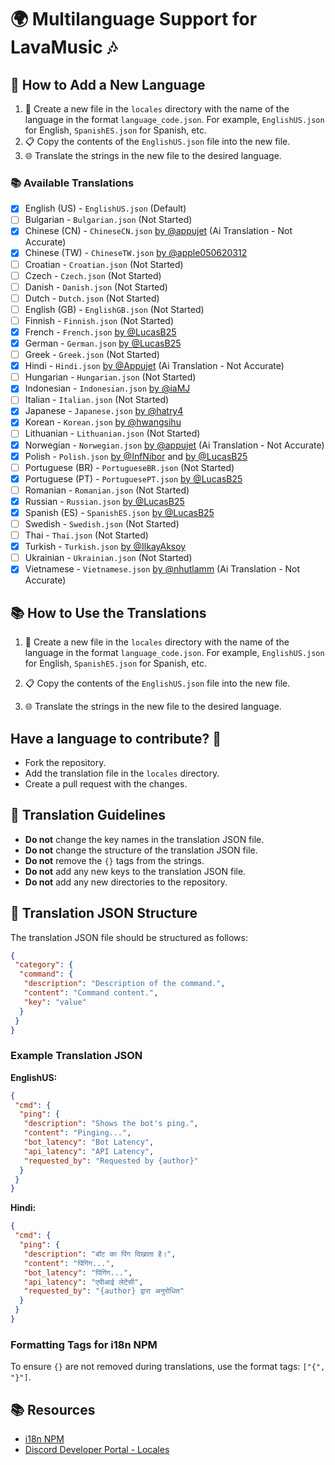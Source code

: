 # 🌍 Multilanguage Support for LavaMusic 🎶

## 🌟 How to Add a New Language

1. 📁 Create a new file in the `locales` directory with the name of the language in the format `language_code.json`. For example, `EnglishUS.json` for English, `SpanishES.json` for Spanish, etc.
2. 📋 Copy the contents of the `EnglishUS.json` file into the new file.
3. 🌐 Translate the strings in the new file to the desired language.

### 📚 Available Translations

- [x] English (US) - `EnglishUS.json` (Default)
- [ ] Bulgarian - `Bulgarian.json` (Not Started)
- [x] Chinese (CN) - `ChineseCN.json` [by @appujet](https://github.com/Appujet) (Ai Translation - Not Accurate)
- [x] Chinese (TW) - `ChineseTW.json` [by @apple050620312](https://github.com/apple050620312)
- [ ] Croatian - `Croatian.json` (Not Started)
- [ ] Czech - `Czech.json` (Not Started)
- [ ] Danish - `Danish.json` (Not Started)
- [ ] Dutch - `Dutch.json` (Not Started)
- [ ] English (GB) - `EnglishGB.json` (Not Started)
- [ ] Finnish - `Finnish.json` (Not Started)
- [x] French - `French.json` [by @LucasB25](https://github.com/LucasB25)
- [x] German - `German.json` [by @LucasB25](https://github.com/LucasB25)
- [ ] Greek - `Greek.json` (Not Started)
- [x] Hindi - `Hindi.json` [by @Appujet](https://github.com/Appujet) (Ai Translation - Not Accurate)
- [ ] Hungarian - `Hungarian.json` (Not Started)
- [x] Indonesian - `Indonesian.json` [by @iaMJ](https://github.com/idMJA)
- [ ] Italian - `Italian.json` (Not Started)
- [x] Japanese - `Japanese.json` [by @hatry4](https://github.com/hatry4)
- [x] Korean - `Korean.json` [by @hwangsihu](https://github.com/hwangsihu)
- [ ] Lithuanian - `Lithuanian.json` (Not Started)
- [x] Norwegian - `Norwegian.json` [by @appujet](https://github.com/Appujet) (Ai Translation - Not Accurate)
- [x] Polish - `Polish.json` [by @InfNibor](https://github.com/infnibor) and [by @LucasB25](https://github.com/LucasB25)
- [ ] Portuguese (BR) - `PortugueseBR.json` (Not Started)
- [x] Portuguese (PT) - `PortuguesePT.json` [by @LucasB25](https://github.com/LucasB25)
- [ ] Romanian - `Romanian.json` (Not Started)
- [x] Russian - `Russian.json` [by @LucasB25](https://github.com/LucasB25)
- [x] Spanish (ES) - `SpanishES.json` [by @LucasB25](https://github.com/LucasB25)
- [ ] Swedish - `Swedish.json` (Not Started)
- [ ] Thai - `Thai.json` (Not Started)
- [x] Turkish - `Turkish.json` [by @IlkayAksoy](https://github.com/IlkayAksoy)
- [ ] Ukrainian - `Ukrainian.json` (Not Started)
- [x] Vietnamese - `Vietnamese.json` [by @nhutlamm](https://github.com/nhutlamm) (Ai Translation - Not Accurate)

## 📚 How to Use the Translations

1. 📁 Create a new file in the `locales` directory with the name of the language in the format `language_code.json`. For example, `EnglishUS.json` for English, `SpanishES.json` for Spanish, etc.

2. 📋 Copy the contents of the `EnglishUS.json` file into the new file.

3. 🌐 Translate the strings in the new file to the desired language.

## Have a language to contribute? 🎉

- Fork the repository.
- Add the translation file in the `locales` directory.
- Create a pull request with the changes.

## 📝 Translation Guidelines

- **Do not** change the key names in the translation JSON file.
- **Do not** change the structure of the translation JSON file.
- **Do not** remove the `{}` tags from the strings.
- **Do not** add any new keys to the translation JSON file.
- **Do not** add any new directories to the repository.

## 📝 Translation JSON Structure

The translation JSON file should be structured as follows:

```json
{
 "category": {
  "command": {
   "description": "Description of the command.",
   "content": "Command content.",
   "key": "value"
  }
 }
}
```

### Example Translation JSON

**EnglishUS:**

```json
{
 "cmd": {
  "ping": {
   "description": "Shows the bot's ping.",
   "content": "Pinging...",
   "bot_latency": "Bot Latency",
   "api_latency": "API Latency",
   "requested_by": "Requested by {author}"
  }
 }
}
```

**Hindi:**

```json
{
 "cmd": {
  "ping": {
   "description": "बॉट का पिंग दिखाता है।",
   "content": "पिंगिंग...",
   "bot_latency": "पिंगिंग...",
   "api_latency": "एपीआई लेटेंसी",
   "requested_by": "{author} द्वारा अनुरोधित"
  }
 }
}
```

### Formatting Tags for i18n NPM

To ensure `{}` are not removed during translations, use the format tags: `["{", "}"]`.

## 📚 Resources

- [i18n NPM](https://www.npmjs.com/package/i18n)
- [Discord Developer Portal - Locales](https://discord.com/developers/docs/reference#locales)
